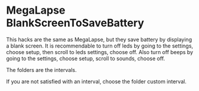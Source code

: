 MegaLapse BlankScreenToSaveBattery
==================================

This hacks are the same as MegaLapse, but they save battery by displaying a blank screen.
It is recommendable to turn off leds by going to the settings, choose setup, then scroll to leds settings, choose off. Also turn off beeps by going to the settings, choose setup, scroll to sounds, choose off.

The folders are the intervals.

If you are not satisfied with an interval, choose the folder custom interval.